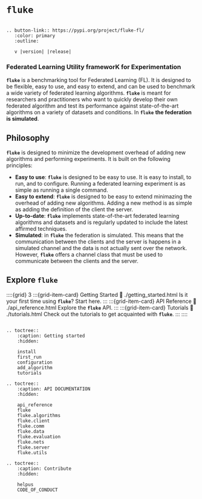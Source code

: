 <!-- ```{eval-rst}

:layout: landing

``` -->

# **``fluke``**


```{eval-rst}

.. button-link:: https://pypi.org/project/fluke-fl/
   :color: primary
   :outline:

   v |version| |release|
```

<h3>Federated Learning Utility frameworK for Experimentation</h3>

**``fluke``** is a benchmarking tool for Federated Learning (FL). It is designed to be
flexible, easy to use, and easy to extend, and can be used to benchmark a wide variety of
federated learning algorithms. **``fluke``** is meant for researchers and practitioners who
want to quickly develop their own federated algorithm and test its performance against
state-of-the-art algorithms on a variety of datasets and conditions. In **``fluke``** **the federation
is simulated**.

## Philosophy

**``fluke``** is designed to minimize the development overhead of adding new algorithms and performing
experiments. It is built on the following principles:

- **Easy to use**: **``fluke``** is designed to be easy to use. It is easy to install, to run, and to
configure. Running a federated learning experiment is as simple as running a single command. 
- **Easy to extend**: **``fluke``** is designed to be easy to extend minimazing the overhead of adding
new algorithms. Adding a new method is as simple as adding the definition of the client the server.
- **Up-to-date**: **``fluke``** implements state-of-the-art federated learning algorithms and datasets
and is regularly updated to include the latest affirmed techniques.
- **Simulated**: in **``fluke``** the federation is simulated. This means that the communication between
the clients and the server is happens in a simulated channel and the data is not actually sent over 
the network. However, **``fluke``** offers a channel class that must be used to communicate between
the clients and the server.

## Explore **``fluke``**

::::{grid} 3
:::{grid-item-card} <i class="fa-solid fa-rocket"></i> Getting Started
:link: ./getting_started.html
Is it your first time using **``fluke``**? Start here.
:::
:::{grid-item-card} <i class="fa-solid fa-code"></i> API Reference
:link: ./api_reference.html
Explore the **``fluke``** API.
:::
:::{grid-item-card} <i class="fa-solid fa-laptop-code"></i> Tutorials
:link: ./tutorials.html
Check out the tutorials to get acquainted with **``fluke``**.
:::
::::


```{eval-rst}

.. toctree::
    :caption: Getting started
    :hidden:

    install
    first_run
    configuration
    add_algorithm
    tutorials

.. toctree::
    :caption: API DOCUMENTATION
    :hidden:

    api_reference
    fluke
    fluke.algorithms
    fluke.client
    fluke.comm
    fluke.data
    fluke.evaluation
    fluke.nets
    fluke.server
    fluke.utils

.. toctree::
    :caption: Contribute
    :hidden:

    helpus
    CODE_OF_CONDUCT

```